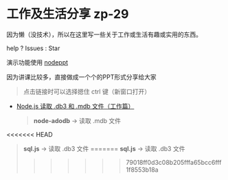 # 工作及生活分享 zp-29

因为懒（没技术），所以在这里写一些关于工作或生活有趣或实用的东西。

help ? Issues : Star

演示功能使用 [nodeppt](https://github.com/ksky521/nodeppt)

因为讲课比较多，直接做成一个个的PPT形式分享给大家

> 点击链接时可以选择摁住 ctrl 键（新窗口打开）

- [Node.js 读取 .db3 和 .mdb 文件（工作篇）](http://zp-29.com:2929/md/ReadDb3File.md)

  > **node-adodb** -> 读取 .mdb 文件
  >
<<<<<<< HEAD
  > **sql.js** -> 读取 .db3 文件
=======
  > **sql.js** -> 读取 .db3 文件
>>>>>>> 79018ff0d3c08b205fffa65bcc6fff1f8553b18a
